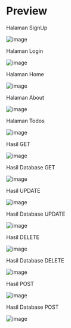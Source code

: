 <h1>Preview</h1>

<p>Halaman SignUp</p>

![image](https://github.com/user-attachments/assets/487d4093-1a2e-41a7-8de3-b1d5cbeab8c1)

<p>Halaman Login</p>

![image](https://github.com/user-attachments/assets/b2df9980-23e5-49b3-b260-221110c807ef)

<p>Halaman Home</p>

![image](https://github.com/user-attachments/assets/8c7825e5-9745-41e4-af25-67d29608f615)

<p>Halaman About</p>

![image](https://github.com/user-attachments/assets/41e158f0-dc4e-476d-85c7-6dae553b71b9)

<p>Halaman Todos</p>

![image](https://github.com/user-attachments/assets/0a367446-e32d-437f-a5c7-2bc02b77dbc3)

<p>Hasil GET</p>

![image](https://github.com/user-attachments/assets/157e82cc-6312-4a79-ac31-60060f4e218d)
<p>Hasil Database GET</p>

![image](https://github.com/user-attachments/assets/57b56f7c-8338-4854-8eaa-da1e3003f7f1)

<p>Hasil UPDATE</p>

![image](https://github.com/user-attachments/assets/b4fa1bf0-e5b0-4a7a-b2cc-da28d9129925)
<p>Hasil Database UPDATE</p>

![image](https://github.com/user-attachments/assets/f7888e77-cb88-4fdb-a7a7-2576275cd025)

<p>Hasil DELETE</p>

![image](https://github.com/user-attachments/assets/7ef7ced8-311a-46c9-9655-b08d6fcf7d70)
<p>Hasil Database DELETE</p>

![image](https://github.com/user-attachments/assets/04394b12-8c4d-4bca-9e45-b06054922b6f)

<p>Hasil POST</p>

![image](https://github.com/user-attachments/assets/2b447c0d-8025-4017-bca9-52383dc994e4)
<p>Hasil Database POST</p>

![image](https://github.com/user-attachments/assets/eee8224e-9d5e-4b9f-8073-ee7d3a30cea3)
